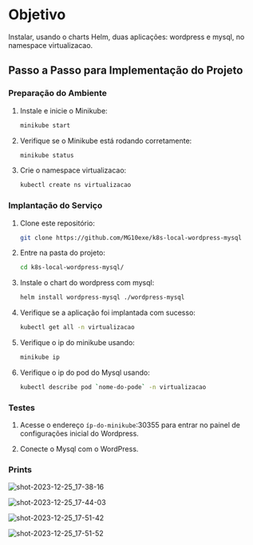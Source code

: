 # Objetivo

Instalar, usando o charts Helm, duas aplicações: wordpress e mysql, no namespace virtualizacao.

## Passo a Passo para Implementação do Projeto

### Preparação do Ambiente

1. Instale e inicie o Minikube:
   ```bash
   minikube start
   ```
2. Verifique se o Minikube está rodando corretamente:
    ```bash
    minikube status
    ```
3. Crie o namespace virtualizacao:
   ```bash
   kubectl create ns virtualizacao
   ```

### Implantação do Serviço

1. Clone este repositório:
   ```bash
   git clone https://github.com/MG10exe/k8s-local-wordpress-mysql
   ```
2. Entre na pasta do projeto:
    ```bash
    cd k8s-local-wordpress-mysql/
    ```
3. Instale o chart do wordpress com mysql:
    ```bash
    helm install wordpress-mysql ./wordpress-mysql
    ```
4. Verifique se a aplicação foi implantada com sucesso:
    ```bash
    kubectl get all -n virtualizacao
    ```
5. Verifique o ip do minikube usando:
    ```bash
    minikube ip
    ```
6. Verifique o ip do pod do Mysql usando:
    ```bash
    kubectl describe pod `nome-do-pode` -n virtualizacao
    ```   

### Testes

1. Acesse o endereço `íp-do-minikube`:30355 para entrar no painel de configurações inicial do Wordpress.

2. Conecte o Mysql com o WordPress.

### Prints

![shot-2023-12-25_17-38-16](https://github.com/MG10exe/k8s-local-wordpress-mysql/assets/61914401/c853ee05-f928-418b-926a-ff4491e8cc89)

![shot-2023-12-25_17-44-03](https://github.com/MG10exe/k8s-local-wordpress-mysql/assets/61914401/cf4c7c47-bf8e-43d5-b88a-fa1106849c48)

![shot-2023-12-25_17-51-42](https://github.com/MG10exe/k8s-local-wordpress-mysql/assets/61914401/b628bb03-493a-4247-a016-589bdf25adca)

![shot-2023-12-25_17-51-52](https://github.com/MG10exe/k8s-local-wordpress-mysql/assets/61914401/9c0613e1-1612-45a4-8484-9ef841a5f53d)
